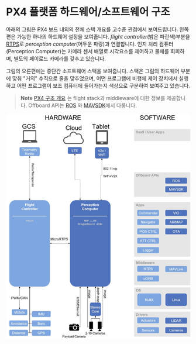 # PX4 플랫폼 하드웨어/소프트웨어 구조

아래의 그림은 PX4 보드 내외의 전체 스택 개요를 고수준 관점에서 보여드립니다. 왼쪽 편은 가능한 하나의 하드웨어 설정을 보여줍니다. *flight controller*(밝은 파란색)부분을 [RTPS](../middleware/micrortps.md)로 *perception computer*(어두운 파랑)과 연결합니다. 인지 처리 컴퓨터(Perception Computer)는 카메라 센서 배열로 시각요소를 제어하고 물체를 회피하며, 별도의 페이로드 카메라를 갖추고 있습니다.

그림의 오른편에는 종단간 소프트웨어 스택을 보여줍니다. 스택은 그림의 하드웨어 부분에 맞춰 "거의" 수직으로 줄을 맞추었으며, 어떤 프로그램에 비행체 제어 장치에서 실행하고 어떤 프로그램이 보조 컴퓨터에 들어가는지 색상으로 구분하여 보여주고 있습니다.

> **Note** [PX4 구조 개요](../concept/architecture.md) 는 flight stack과 middleware에 대한 정보를 제공합니다. Offboard API는 [ROS](../ros/README.md) 와 [MAVSDK](https://mavsdk.mavlink.io/develop/en/index.html)에서 다룹니다.

![PX4 플랫폼 구조](../../assets/diagrams/dronecode_platform_architecture.jpg)

<!-- The drawing is on draw.io: https://drive.google.com/file/d/14sgSpcs7NcBatW-qn0dLtyMHvwNMSSlm/view?usp=sharing. Request access from dev team. -->